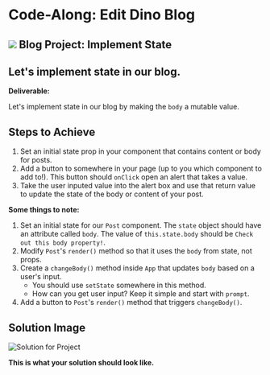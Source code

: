 # Code-Along: Edit Dino Blog

## ![](https://ga-dash.s3.amazonaws.com/production/assets/logo-9f88ae6c9c3871690e33280fcf557f33.png) Blog Project: Implement State

## Let's implement state in our blog.

**Deliverable:**

Let's implement state in our blog by making the `body` a mutable value.

## Steps to Achieve

1. Set an initial state prop in your component that contains content or body for posts.
2. Add a button to somewhere in your page \(up to you which component to add to!\). This button should `onClick` open an alert that takes a value.
3. Take the user inputed value into the alert box and use that return value to update the state of the body or content of your post.

**Some things to note:**

1. Set an initial state for our `Post` component. The `state` object should have an attribute called `body`. The value of `this.state.body` should be `Check out this body property!`.
2. Modify `Post`'s `render()` method so that it uses the `body` from state, not props.
3. Create a `changeBody()` method inside `App` that updates `body` based on a user's input.
   * You should use `setState` somewhere in this method.
   * How can you get user input? Keep it simple and start with `prompt`.
4. Add a button to `Post`'s `render()` method that triggers `changeBody()`.

## Solution Image

![Solution for Project](https://res.cloudinary.com/briezh/image/upload/v1556560665/State_SOLUTION_qszfgv.png)

**This is what your solution should look like.**

